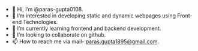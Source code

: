 - 👋 Hi, I’m @paras-gupta0108.
- 👀 I’m interested in developing static and dynamic webpages using Front-end Technologies.
- 🌱 I’m currently learning frontend and backend development.
- 💞️ I’m looking to collaborate on github.
- 📫 How to reach me via mail- paras.gupta1895@gmail.com.

<!---
paras-gupta0108/paras-gupta0108 is a ✨ special ✨ repository because its `README.md` (this file) appears on your GitHub profile.
You can click the Preview link to take a look at your changes.
--->
